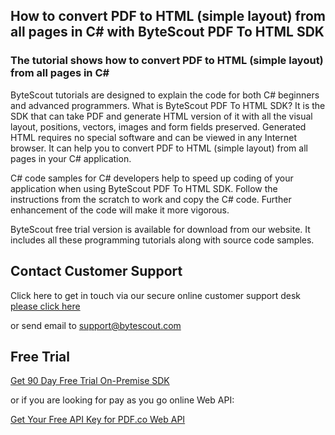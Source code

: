 ## How to convert PDF to HTML (simple layout) from all pages in C# with ByteScout PDF To HTML SDK

### The tutorial shows how to convert PDF to HTML (simple layout) from all pages in C#

ByteScout tutorials are designed to explain the code for both C# beginners and advanced programmers. What is ByteScout PDF To HTML SDK? It is the SDK that can take PDF and generate HTML version of it with all the visual layout, positions, vectors, images and form fields preserved. Generated HTML requires no special software and can be viewed in any Internet browser. It can help you to convert PDF to HTML (simple layout) from all pages in your C# application.

C# code samples for C# developers help to speed up coding of your application when using ByteScout PDF To HTML SDK. Follow the instructions from the scratch to work and copy the C# code. Further enhancement of the code will make it more vigorous.

ByteScout free trial version is available for download from our website. It includes all these programming tutorials along with source code samples.

## Contact Customer Support

Click here to get in touch via our secure online customer support desk [please click here](https://bytescout.zendesk.com/hc/en-us/requests/new?subject=ByteScout%20PDF%20To%20HTML%20SDK%20Question)

or send email to [support@bytescout.com](mailto:support@bytescout.com?subject=ByteScout%20PDF%20To%20HTML%20SDK%20Question) 

## Free Trial

[Get 90 Day Free Trial On-Premise SDK](https://bytescout.com/download/web-installer?utm_source=github-readme)

or if you are looking for pay as you go online Web API:

[Get Your Free API Key for PDF.co Web API](https://pdf.co/documentation/api?utm_source=github-readme)